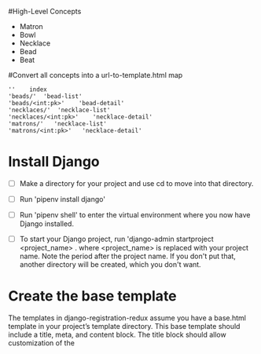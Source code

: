 #High-Level Concepts
* Matron
* Bowl
* Necklace
* Bead
* Beat

#Convert all concepts into a url-to-template.html map

    ''    index
    'beads/'  'bead-list'
    'beads/<int:pk>'    'bead-detail'
    'necklaces/'  'necklace-list'
    'necklaces/<int:pk>'    'necklace-detail'
    'matrons/'   'necklace-list'
    'matrons/<int:pk>'   'necklace-detail'

# Install Django
- [ ] Make a directory for your project and use cd to move into that directory.
- [ ] Run 
    'pipenv install django'
- [ ] Run 
    'pipenv shell' 
to enter the virtual environment where you now have Django installed.
- [ ] To start your Django project, run 
    'django-admin startproject <project_name> . 
where <project_name> is replaced with your project name. Note the period after the project name. If you don't put that, another directory will be created, which you don't want.


# Create the base template
The templates in django-registration-redux assume you have a base.html template in your project’s template directory. This base template should include a title, meta, and content block. The title block should allow customization of the <title> tag. The meta block should appear within the <head> tag to allow for custom <meta tags for security reasons. The content block should be within the <body> tag.

# Now let's study some redux pre-requesites.
https://django-registration-redux.readthedocs.io/en/latest/index.html

- [ ]
'pipenv install django-registration-redux
- [ ]
'python setup.py install
- [ ] Begin by adding 
'registration 
to the INSTALLED_APPS setting of your project, 
- [ ] and specifying one additional setting:
'ACCOUNT_ACTIVATION_DAYS = 7
'REGISTRATION_DEFAULT_FROM_EMAIL = "This string is from settings.py REGISTRATION_DEFAULT_FROM_EMAIL"
- [ ] Open project-level URLConf (urls.py) and add
ulr += path(r'^accounts/', include('registration.backends.default.urls')),
